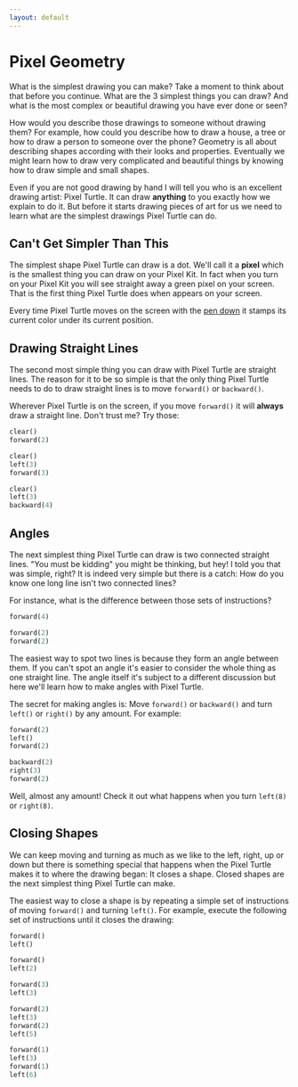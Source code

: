 ```yaml
---
layout: default
---
```


# Pixel Geometry

What is the simplest drawing you can make? Take a moment to think about that before you continue. What are the 3 simplest things you can draw? And what is the most complex or beautiful drawing you have ever done or seen?

How would you describe those drawings to someone without drawing them? For example, how could you describe how to draw a house, a tree or how to draw a person to someone over the phone? Geometry is all about describing shapes according with their looks and properties. Eventually we might learn how to draw very complicated and beautiful things by knowing how to draw simple and small shapes.

Even if you are not good drawing by hand I will tell you who is an excellent drawing artist: Pixel Turtle. It can draw **anything** to you exactly how we explain to do it. But before it starts drawing pieces of art for us we need to learn what are the simplest drawings Pixel Turtle can do.

## Can't Get Simpler Than This

The simplest shape Pixel Turtle can draw is a dot. We'll call it a **pixel** which is the smallest thing you can draw on your Pixel Kit. In fact when you turn on your Pixel Kit you will see straight away a green pixel on your screen. That is the first thing Pixel Turtle does when appears on your screen.

Every time Pixel Turtle moves on the screen with the [pen down](../pixel-turtle.html#pen-up-and-pen-down) it stamps its current color under its current position.

## Drawing Straight Lines

The second most simple thing you can draw with Pixel Turtle are straight lines. The reason for it to be so simple is that the only thing Pixel Turtle needs to do to draw straight lines is to move `forward()` or `backward()`.

Wherever Pixel Turtle is on the screen, if you move `forward()` it will **always** draw a straight line. Don't trust me? Try those:

```python
clear()
forward(2)
```

```python
clear()
left(3)
forward(3)
```

```python
clear()
left(3)
backward(4)
```

## Angles

The next simplest thing Pixel Turtle can draw is two connected straight lines. "You must be kidding" you might be thinking, but hey! I told you that was simple, right? It is indeed very simple but there is a catch: How do you know one long line isn't two connected lines?

For instance, what is the difference between those sets of instructions?

```python
forward(4)
```

```python
forward(2)
forward(2)
```

The easiest way to spot two lines is because they form an angle between them. If you can't spot an angle it's easier to consider the whole thing as one straight line. The angle itself it's subject to a different discussion but here we'll learn how to make angles with Pixel Turtle.

The secret for making angles is: Move `forward()` or `backward()` and turn `left()` or `right()` by any amount. For example:

```python
forward(2)
left()
forward(2)
```

```python
backward(2)
right(3)
forward(2)
```

Well, almost any amount! Check it out what happens when you turn `left(8)` or `right(8)`.

## Closing Shapes

We can keep moving and turning as much as we like to the left, right, up or down but there is something special that happens when the Pixel Turtle makes it to where the drawing began: It closes a shape. Closed shapes are the next simplest thing Pixel Turtle can make.

The easiest way to close a shape is by repeating a simple set of instructions of moving `forward()` and turning `left()`. For example, execute the following set of instructions until it closes the drawing:

```python
forward()
left()
```

```python
forward()
left(2)
```

```python
forward(3)
left(3)
```

```python
forward(2)
left(3)
forward(2)
left(5)
```

```python
forward(1)
left(3)
forward(1)
left(6)
```
